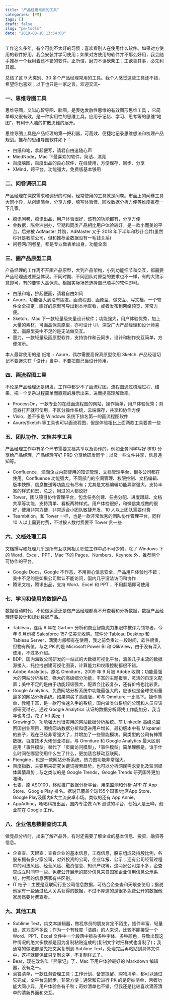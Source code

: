 ```yaml
---
title: "产品经理常用的工具"
categories: [PM]
tags: []
draft: false
slug: "pm-tools"
date: "2019-08-10 13:54:00"
---
```


工作这么多年，有个可能不太好的习惯：喜欢看别人在使用什么软件。如果对方使用的软件好用，我会安装并学习使用；如果对方使用的软件并不那么好用，我会随手推荐一个我用着还不错的软件。正所谓，磨刀不误砍柴工；工欲善其事，必先利其器。

总结了这 9 大类别、30 多个产品经理常用的工具。我个人感觉这些工具还不错，希望你也喜欢；以下也只是一家之言，欢迎交流~

### 一、思维导图工具

思维导图，又叫心智导图、脑图，是表达发散性思维的有效图形思维工具 ，它简单却又很有效，是一种实用性的思维工具。应用于记忆、学习、思考等的思维“地图”，有利于人脑的扩散思维的展开。

思维导图工具是产品经理的第一把利器，可高效、便捷地记录思维想法和梳理产品规划。推荐的思维导图软件如下：

* 白纸和笔，拿起便写，请君自由追随心声
* MindNode，Mac 下最喜欢的软件，简洁、漂亮
* 百度脑图，百度出品的良心软件，在线使用，方便保存、同步、分享
* XMind，跨平台，功能强大，免费版基本够用
### 二、问卷调研工具
产品经理在深挖需求和调研的时候，经常使用的工具就是问卷。市面上的问卷工具大同小异，从创建简单、分享方便、填写体验佳、回收数据分析方便等维度推荐一下几家。

* 腾讯问卷，腾讯出品，用户体验很好，该有的功能都有，分享方便
* 金数据，陈金洲创办，早期和同类产品相比用户体验较好，是一款小而美的平台，后来被 AdMaster 并购，AdMaster 又于 2018 年下半年和秒针合并(虽然秒针是我前公司，但和推荐金数据没有一毛钱关系)
* 问卷网/问卷星，都是专业做表单出身，功能全面
### 三、画产品原型工具
产品经理的工作离不开画产品原型，大到产品架构，小到功能细节和交互，都需要产品经理通过原型体现。不同时期、不同团队对原型的要求也不一样，有的大致示意即可，有的要输入高保真。根据实际场景选择自己顺手的软件即可。

* 白纸和笔，抄起便画，请君自由如风
* Axure，功能强大到没有朋友。画流程图、画原型、做交互、写文档，一个软件全全搞定；画好的原型可导出到本地查看，或者发布到网络预览，非常方便。
* Sketch，Mac 下一款轻量级矢量设计软件；功能强大，用户体验优秀，加上大量的素材，可画高保真原型，亦可设计 UI，深受广大产品经理和设计师喜爱。画原型美中不足的是无法做交互。
* 墨刀，一款轻量级画原型软件，支持协作和云同步，设计和制作交互简单，方便演示。

本人最常使用的是 纸笔 + Axure，偶尔需要高保真原型使用 Sketch. 产品经理切记不要迷失在「设计」当中，不要把自己当设计师用。
### 四、画流程图工具
不论是产品经理还是研发，工作中都少不了画流程图。流程图通过梳理过程、结果，把一个复杂过程简单而直观的展示出来，进而提高理解效率。

* ProcessOn，一款专业的在线画流程图的网站，操作简单，用户体验优秀；浏览器打开就可使用，不区分操作系统，云端保存，共享和协作方便
* Visio，差不多是 Windows 系统下排名第一的画流程图软件
* Axure/Sketch 等工具也可以画流程图，但是体验相比上面两款工具要差一些

### 五、团队协作、文档共享工具
产品经理工作中有多个环节需要文档共享以及协作的，例如业务同学写好 BRD 分享给产品经理，产品经理写好 PRD 分享给研发同学；以及一些文件共享，信息通知等。

* Confluence，滴滴企业内部使用的知识管理、文档管理平台，很多公司都在使用。Confluence 功能强大，不同部门的空间管理、权限控制、文档编辑、版本快照、信息推送等功能应有尽有；尤其是文档编辑功能异常强大，支持丰富的样式和宏，总之，用过的人都说好
* Tower，团队项目协作管理平台，包含任务创建、任务分配、进度跟踪、文档共享等功能，支持清单、看板两种样式。用户体检很好，和微信集成做的很好，使用非常方便，非常适合小团队敏捷开发，10 人以上团队需要付费
* Teambition，和 Tower 一样，也是一款非常优秀的团队协作管理平台，同样 10 人以上需要付费，不过按人数付费要不 Tower 贵一些
### 六、文档处理工具
文档撰写和处理几乎是所有互联网相关职位工作中必不可少的，除了 Windows 下的 Word、Excel、PPT，Mac 下的 Pages、Numbers、Keynote 外，推荐两个可协作的平台。

* Google Docs，Google 不作恶，不用担心信息安全，产品用户体验也不错；美中不足的是如果公司默认不能访问，国内几乎没法访问和协作
* 腾讯文档，腾讯出品，支持 Word、Excel 和 PPT ，不用翻墙即可使用
### 七、学习和使用的数据产品
数据驱动时代，不论做运营还是做产品经理都离不开查看和分析数据，数据产品经理还要设计和规划数据产品。

* Tableau，连续 6 年在 Gartner 分析和商业智能魔力象限中被评为领导者，今年 6 月份被 Salesforce 157 亿美元收购。软件分 Tableau Desktop 和 Tableau Server，滴滴内部都有在使用，我之前负责过一段时间，软件很贵，但物有所值。与之 PK 的是 Microsoft Power BI 和 QlikView，由于没有深入使用，不过多介绍。
* BDP，国内海致公司研发的一站式的大数据可视化平台，涵盖几乎主流的数据源接入，托拉拽创建可视化图表，计算能力和权限控制都很不错。
* Adobe Analytics，原名 Omniture，2009 年 9 月被 Adobe 收购；功能最强大的网站分析系统，强大的高级细分功能，丰富的主题报表，灵活的自定义配置；美中不足的是由于功能超级强大，配置会比较复杂，还有价格也比较贵。
* Google Analytics，免费网站分析系统中功能最强大的，应该也是全球使用量最多的网站分析系统。如果购买了高级版，可与 Omniture 一比高下。操作简单，教程丰富，是一款可快速入手的系统，国内做类似系统的公司和人员应该都研究过它。通过 Google Analytics 认证的数据分析师找工作能加分，我当年也考过，花了 50 美元 :)
* GrowingIO，功能强大也很实用的网站数据分析系统。前 LinkedIn 高级总监回国创业项目，围绕网站数据分析和促进用户增长。最初版本中有 Mixpanel 的影子，现在已经非常强大了，并增加了一些智能模块。同类型的公司有神策数据，百度技术大佬创业项目。与 Omniture 和 Google Analytics 最大区别是用「事件模型」替代了「页面访问模型」，「事件模型」简单理解是，谁于什么时间在哪里使用什么生了什么，更加适合移动互联网。
* Ptengine，也是一款网站分析系统，热力图功能非常强大。
* 百度指数，主要用来研究关键词搜索趋势，也可以分析网民需求变化及监测媒体舆情趋势；与之类似的是 Google Trends，Google Trends 研究国外更加准确。
* 七麦，原 ASO100，移动推广数据分析平台。用来监测和分析 APP 在 App Store、Google Play 排名。据说已覆盖全球155个国家/地区App Store、Google Play及国内8大主流安卓市场。类似的还有 App Annie。
* AppAdhoc，吆喝科技出品，国内专注做 A/B 测试的平台，创始人是王晔，创业前在 Google 工作。
### 八、企业信息数据查询工具
做竞品分析时，出来了解产品外，有时还需要了解企业的基本信息、投资、融资等信息。
* 企查查、天眼查：查看企业的基本信息，工商信息，股东组成及持股比例，各股东拥有多少家公司，对外投资的公司，企业年报、公示；还有公司经营过程中的司法风险、经营风险、融资信息、知识产权等。这两家公司差不多，企查查成立时间早一些。免费公开展示的部分信息来自国家企业信用信息公示系统，付费的信息两家有些区别。
* IT 桔子：主要是互联网行业公司信息数据，可结合企查查和天眼查使用；据说他家有一些通过私人关系获得的数据，不过不厚道的是很多免费公开的数据他家居然要付费查看。
### 九、其他工具
* Sublime Text，纯文本编辑器，做程序员的朋友肯定不陌生，插件丰富、轻量级，这方面不多说；作为一个有轻度「洁癖」的人来说，比较不能接受一个 Word、PPT、Excel 文件中一个段落中掺杂多种字体、多种颜色，导致出现这种情况的绝大多数都是因为复制粘贴造成的(复制文字时把样式也复制了)；我通常的做法都是先把文案复制到 Sublime Text，处理完后再粘贴到具体文件中，这样就能保证只复制文字，不复制样式了。
* Bear，现在改名叫「熊掌记」了，Mac 下用户体验最好的 Markdown 编辑器，没有之一。
* 滴答清单，一款任务管理工具；工作计划、备忘提醒、购物清单，都可以通过它完成，全平台云同步，非常方便；通常和它进行 PK 的是奇妙清单，两者功能大同小异，用户体验各有千秋；奇妙清单也不错，但我还是比较喜欢滴答清单的清新界面和交互。

